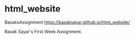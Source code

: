 # html_website
BasaksAssignment
https://basaksayar.github.io/html_website/

Basak Sayar's First Week Assignment.
